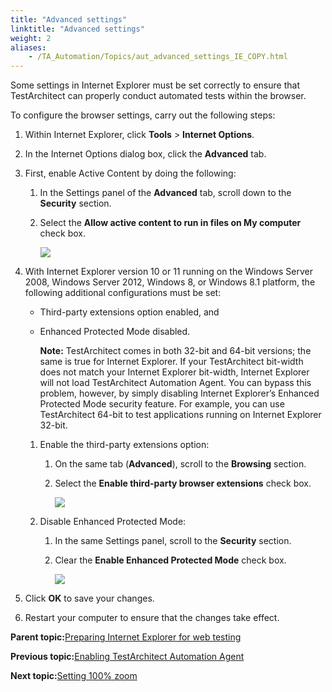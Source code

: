 ```yaml
--- 
title: "Advanced settings"
linktitle: "Advanced settings"
weight: 2
aliases: 
    - /TA_Automation/Topics/aut_advanced_settings_IE_COPY.html
---
```


Some settings in Internet Explorer must be set correctly to ensure that TestArchitect can properly conduct automated tests within the browser.

To configure the browser settings, carry out the following steps:

1.  Within Internet Explorer, click **Tools** \> **Internet Options**.

2.  In the Internet Options dialog box, click the **Advanced** tab.

3.  First, enable Active Content by doing the following:

    1.  In the Settings panel of the **Advanced** tab, scroll down to the **Security** section.

    2.  Select the **Allow active content to run in files on My computer** check box.

        ![](/images/TA_Automation/Images/ug_taextension_ie_1.png)

4.  With Internet Explorer version 10 or 11 running on the Windows Server 2008, Windows Server 2012, Windows 8, or Windows 8.1 platform, the following additional configurations must be set:

    -   Third-party extensions option enabled, and
    -   Enhanced Protected Mode disabled.

        **Note:** TestArchitect comes in both 32-bit and 64-bit versions; the same is true for Internet Explorer. If your TestArchitect bit-width does not match your Internet Explorer bit-width, Internet Explorer will not load TestArchitect Automation Agent. You can bypass this problem, however, by simply disabling Internet Explorer’s Enhanced Protected Mode security feature. For example, you can use TestArchitect 64-bit to test applications running on Internet Explorer 32-bit.

    1.  Enable the third-party extensions option:

        1.  On the same tab \(**Advanced**\), scroll to the **Browsing** section.
        2.  Select the **Enable third-party browser extensions** check box.

            ![](/images/TA_Automation/Images/ug_taextension_ie_2.png)

    2.  Disable Enhanced Protected Mode:

        1.  In the same Settings panel, scroll to the **Security** section.
        2.  Clear the **Enable Enhanced Protected Mode** check box.

            ![](/images/TA_Automation/Images/ug_taextension_ie_3.png)

5.  Click **OK** to save your changes.

6.  Restart your computer to ensure that the changes take effect.


**Parent topic:**[Preparing Internet Explorer for web testing](/TA_Tutorials_Sample_App/Topics/SR_Preparing_ie.html)

**Previous topic:**[Enabling TestArchitect Automation Agent](/TA_Automation/Topics/aut_enabling_automation_agent_IE_COPY.html)

**Next topic:**[Setting 100% zoom](/TA_Automation/Topics/aut_app_testing_setting_zoom_IE_COPY.html)

